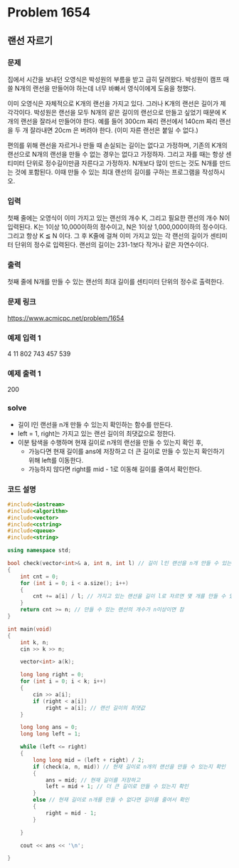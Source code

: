 # Problem 1654

## 랜선 자르기

### 문제
집에서 시간을 보내던 오영식은 박성원의 부름을 받고 급히 달려왔다. 박성원이 캠프 때 쓸 N개의 랜선을 만들어야 하는데 너무 바빠서 영식이에게 도움을 청했다.

이미 오영식은 자체적으로 K개의 랜선을 가지고 있다. 그러나 K개의 랜선은 길이가 제각각이다. 박성원은 랜선을 모두 N개의 같은 길이의 랜선으로 만들고 싶었기 때문에 K개의 랜선을 잘라서 만들어야 한다. 예를 들어 300cm 짜리 랜선에서 140cm 짜리 랜선을 두 개 잘라내면 20cm 은 버려야 한다. (이미 자른 랜선은 붙일 수 없다.)

편의를 위해 랜선을 자르거나 만들 때 손실되는 길이는 없다고 가정하며, 기존의 K개의 랜선으로 N개의 랜선을 만들 수 없는 경우는 없다고 가정하자. 그리고 자를 때는 항상 센티미터 단위로 정수길이만큼 자른다고 가정하자. N개보다 많이 만드는 것도 N개를 만드는 것에 포함된다. 이때 만들 수 있는 최대 랜선의 길이를 구하는 프로그램을 작성하시오.

### 입력
첫째 줄에는 오영식이 이미 가지고 있는 랜선의 개수 K, 그리고 필요한 랜선의 개수 N이 입력된다. K는 1이상 10,000이하의 정수이고, N은 1이상 1,000,000이하의 정수이다. 그리고 항상 K ≦ N 이다. 그 후 K줄에 걸쳐 이미 가지고 있는 각 랜선의 길이가 센티미터 단위의 정수로 입력된다. 랜선의 길이는 231-1보다 작거나 같은 자연수이다.

### 출력
첫째 줄에 N개를 만들 수 있는 랜선의 최대 길이를 센티미터 단위의 정수로 출력한다.

### 문제 링크
<https://www.acmicpc.net/problem/1654>

### 예제 입력 1
4 11
802
743
457
539

### 예제 출력 1
200

### solve
- 길이 l인 랜선을 n개 만들 수 있는지 확인하는 함수를 만든다.
-  left = 1, right는 가지고 있는 랜선 길이의 최댓값으로 정한다.
- 이분 탐색을 수행하며 현재 길이로 n개의 랜선을 만들 수 있는지 확인 후,
 	- 가능다면 현재 길이를 ans에 저장하고 더 큰 길이로 만들 수 있는지 확인하기 위해 left를 이동한다.
	- 가능하지 않다면 right를 mid - 1로 이동해 길이를 줄여서 확인한다.


### 코드 설명
```C++
#include<iostream>
#include<algorithm>
#include<vector>
#include<cstring>
#include<queue>
#include<string>

using namespace std;

bool check(vector<int>& a, int n, int l) // 길이 l인 랜선을 n개 만들 수 있는지 확인하는 함수
{
	int cnt = 0;
	for (int i = 0; i < a.size(); i++)
	{
		cnt += a[i] / l; // 가지고 있는 랜선을 길이 l로 자르면 몇 개를 만들 수 있는지 확인
	}
	return cnt >= n; // 만들 수 있는 랜선의 개수가 n이상이면 참
}

int main(void)
{
	int k, n;
	cin >> k >> n;

	vector<int> a(k);

	long long right = 0;
	for (int i = 0; i < k; i++)
	{
		cin >> a[i];
		if (right < a[i])
			right = a[i]; // 랜선 길이의 최댓값
	}

	long long ans = 0;
	long long left = 1;

	while (left <= right)
	{
		long long mid = (left + right) / 2;
		if (check(a, n, mid)) // 현재 길이로 n개의 랜선을 만들 수 있는지 확인
		{
			ans = mid; // 현재 길이를 저장하고
			left = mid + 1; // 더 큰 길이로 만들 수 있는지 확인
		}
		else // 현재 길이로 n개를 만들 수 없다면 길이를 줄여서 확인
		{
			right = mid - 1;
		}

	}

	cout << ans << '\n';

}

```
